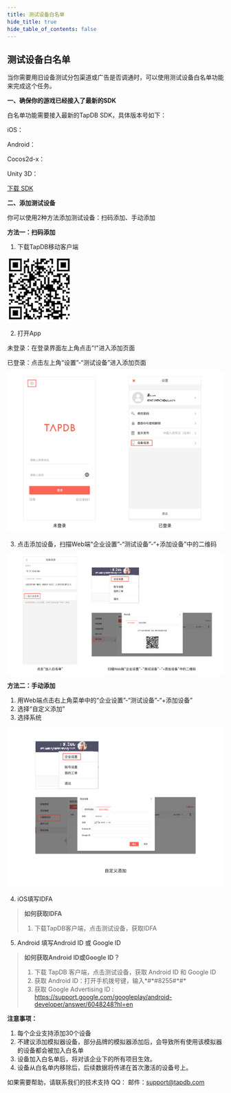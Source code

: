 ```yaml
---
title: 测试设备白名单
hide_title: true
hide_table_of_contents: false
---
```


## 测试设备白名单

当你需要用旧设备测试分包渠道或广告是否调通时，可以使用测试设备白名单功能来完成这个任务。

__一、确保你的游戏已经接入了最新的SDK__

白名单功能需要接入最新的TapDB SDK，具体版本号如下：

iOS：<Data field="sdk.0.version"/>

Android：<Data field="sdk.1.version"/>

Cocos2d-x：<Data field="sdk.2.version"/>

Unity 3D：<Data field="sdk.3.version"/>

[下载 SDK](../download "_blank")

__二、添加测试设备__

你可以使用2种方法添加测试设备：扫码添加、手动添加
<br/>

__方法一：扫码添加__

1. 下载TapDB移动客户端

![图片描述](/img/whiteList/04.png)

2. 打开App

未登录：在登录界面左上角点击"!"进入添加页面

已登录：点击左上角“设置”-“测试设备”进入添加页面

![图片描述](/img/whiteList/02.png)

3. 点击添加设备，扫描Web端“企业设置”-“测试设备”-“+添加设备”中的二维码

![图片描述](/img/whiteList/01.png)


__方法二：手动添加__

 1. 用Web端点击右上角菜单中的“企业设置”-“测试设备”-“+添加设备”
 2. 选择“自定义添加”
 3. 选择系统

![图片描述](/img/whiteList/03.png)

4. iOS填写IDFA
>  __如何获取IDFA__
> 1. 下载TapDB客户端，点击测试设备，获取IDFA

5. Android 填写Android ID 或 Google ID
>  __如何获取Android ID或Google ID？__
>  1. 下载 TapDB 客户端，点击测试设备，获取 Android ID 和 Google ID
>  2. 获取 Android ID：打开手机拨号键，输入\*#\*#8255#\*#\*
>  3. 获取 Google Advertising ID : <https://support.google.com/googleplay/android-developer/answer/6048248?hl=en>

__注意事项：__

 1. 每个企业支持添加30个设备
 2. 不建议添加模拟器设备，部分品牌的模拟器添加后，会导致所有使用该模拟器的设备都会被加入白名单
 3. 设备加入白名单后，将对该企业下的所有项目生效。
 4. 设备从白名单内移除后，后续数据将传递在首次激活的设备号上。

如果需要帮助，请联系我们的技术支持
QQ：<Data field="tapdb.support.QQ"/>
邮件：support@tapdb.com
